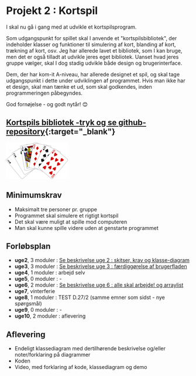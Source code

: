 # Projekt 2 : Kortspil

I skal nu gå i gang med at udvikle et kortspilsprogram.

Som udgangspunkt for spillet skal I anvende et "kortspilsbibliotek", der indeholder klasser og funktioner til simulering af kort, blanding af kort, trækning af kort, osv. Jeg har allerede lavet et bibliotek, som I kan bruge, men det er også tilladt at udvikle jeres eget bibliotek. Uanset hvad jeres gruppe vælger, skal I dog stadig udvikle både design og brugerinterface.

Dem, der har kom-it A-niveau, har allerede designet et spil, og skal tage udgangspunkt i dette under udviklingen af programmet. Hvis man ikke har et design, skal man tænke et ud, som skal godkendes, inden programmeringen påbegyndes.

God fornøjelse - og godt nytår! 😊

## [Kortspils bibliotek -tryk og se github-repository](https://github.com/prog2di/KortspilsBibliotek/tree/main){:target="_blank"}

![cards](cards2.png)

## Minimumskrav

- Maksimalt tre personer pr. gruppe
- Programmet skal simulere et rigtigt kortspil
- Det skal være muligt at spille mod computeren
- Man skal kunne spille videre uden at genstarte programmet

## Forløbsplan
- **uge2**, 3 moduler  : [Se beskrivelse uge 2 : skitser, krav og klasse-diagram](uge2.md) 
- **uge3**, 3 moduler  : [Se beskrivelse uge 3 : færdiggørelse af brugerfladen](uge3.md)
- **uge4**, 1 moduler  : arbejd selv
- **uge5**, 0 moduler  : - 
- **uge6**, 2 moduler  : [Se beskrivelse uge 6 : alle skal arbejde! og arraylist ](uge6.md)
- **uge7**, vinterferie
- **uge8**, 1 moduler : TEST D.27/2 (samme emner som sidst - nye spørgsmål)
- **uge9**, 0 moduler : -
- **uge10**, 2 moduler : aflevering

## Aflevering
- Endeligt klassediagram med dertilhørende beskrivelse og/eller noter/forklaring på diagrammer
- Koden
- Video, med forklaring af kode, klassediagram og demo

